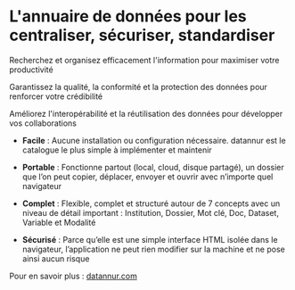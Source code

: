 # L'annuaire de données pour les centraliser, sécuriser, standardiser

Recherchez et organisez efficacement l'information pour maximiser votre productivité

Garantissez la qualité, la conformité et la protection des données pour renforcer votre crédibilité

Améliorez l'interopérabilité et la réutilisation des données pour développer vos collaborations

- **Facile** :
Aucune installation ou configuration nécessaire. datannur est le catalogue le plus simple à implémenter et maintenir

- **Portable** :
Fonctionne partout (local, cloud, disque partagé), un dossier que l’on peut copier, déplacer, envoyer et ouvrir avec n’importe quel navigateur

- **Complet** :
Flexible, complet et structuré autour de 7 concepts avec un niveau de détail important : Institution, Dossier, Mot clé, Doc, Dataset, Variable et Modalité

- **Sécurisé** :
Parce qu’elle est une simple interface HTML isolée dans le navigateur, l’application ne peut rien modifier sur la machine et ne pose ainsi aucun risque

Pour en savoir plus : [datannur.com](https://datannur.com)